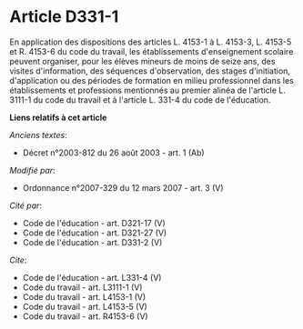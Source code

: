 # Article D331-1

En application des dispositions des articles L. 4153-1 à L. 4153-3, L. 4153-5 et R. 4153-6 du code du travail, les
établissements d'enseignement scolaire peuvent organiser, pour les élèves mineurs de moins de seize ans, des visites
d'information, des séquences d'observation, des stages d'initiation, d'application ou des périodes de formation en milieu
professionnel dans les établissements et professions mentionnés au premier alinéa de l'article L. 3111-1 du code du travail
et à l'article L. 331-4 du code de l'éducation.

**Liens relatifs à cet article**

_Anciens textes_:

  - Décret n°2003-812 du 26 août 2003 - art. 1 (Ab)

_Modifié par_:

  - Ordonnance n°2007-329 du 12 mars 2007 - art. 3 (V)

_Cité par_:

  - Code de l'éducation - art. D321-17 (V)
  - Code de l'éducation - art. D321-27 (V)
  - Code de l'éducation - art. D331-2 (V)

_Cite_:

  - Code de l'éducation - art. L331-4 (V)
  - Code du travail - art. L3111-1 (V)
  - Code du travail - art. L4153-1 (V)
  - Code du travail - art. L4153-5 (V)
  - Code du travail - art. R4153-6 (V)
